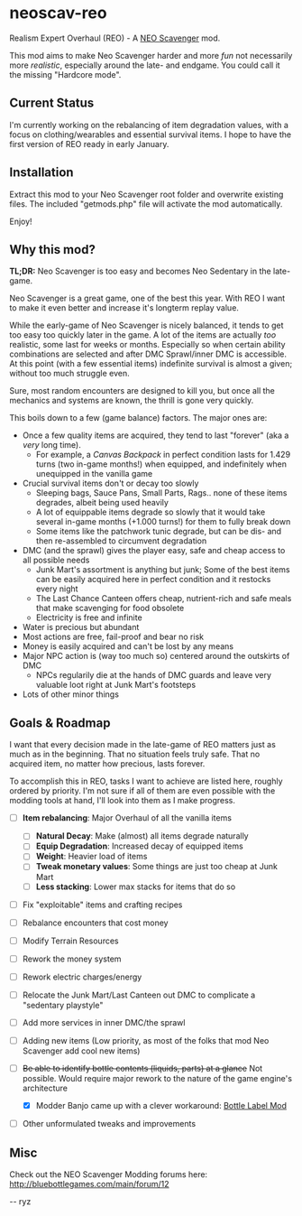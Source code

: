 # neoscav-reo #

Realism Expert Overhaul (REO) - A [NEO
Scavenger](http://bluebottlegames.com/main/node/2) mod.

This mod aims to make Neo Scavenger harder and more *fun* not necessarily more *realistic*, especially around the late- and endgame.
You could call it the missing "Hardcore mode".

## Current Status ##

I'm currently working on the rebalancing of item degradation values, with a focus on clothing/wearables and essential survival items.
I hope to have the first version of REO ready in early January.

## Installation ##

Extract this mod to your Neo Scavenger root folder and overwrite existing files.
The included "getmods.php" file will activate the mod automatically.

Enjoy!

## Why this mod? ##

**TL;DR:** Neo Scavenger is too easy and becomes Neo Sedentary in the late-game.

Neo Scavenger is a great game, one of the best this year. With REO I want to make it even better and increase it's longterm replay value.

While the early-game of Neo Scavenger is nicely balanced, it tends to get too easy too quickly later in the game.
A lot of the items are actually *too* realistic, some last for weeks or months.
Especially so when certain ability combinations are selected and after DMC Sprawl/inner DMC is accessible.
At this point (with a few essential items) indefinite survival is almost a given; without too much struggle even.

Sure, most random encounters are designed to kill you, but once all the mechanics and systems are known, the thrill is gone very quickly.

This boils down to a few (game balance) factors. The major ones are:
* Once a few quality items are acquired, they tend to last "forever" (aka a *very* long time).
  * For example, a *Canvas Backpack* in perfect condition lasts for 1.429 turns (two in-game months!) when equipped, and indefinitely when unequipped in the vanilla game
* Crucial survival items don't or decay too slowly
  * Sleeping bags, Sauce Pans, Small Parts, Rags.. none of these items degrades, albeit being used heavily
  * A lot of equippable items degrade so slowly that it would take several in-game months (+1.000 turns!) for them to fully break down
  * Some items like the patchwork tunic degrade, but can be dis- and then re-assembled to circumvent degradation
* DMC (and the sprawl) gives the player easy, safe and cheap access to all possible needs
  * Junk Mart's assortment is anything but junk; Some of the best items can be easily acquired here in perfect condition and it restocks every night
  * The Last Chance Canteen offers cheap, nutrient-rich and safe meals that make scavenging for food obsolete
  * Electricity is free and infinite
* Water is precious but abundant
* Most actions are free, fail-proof and bear no risk
* Money is easily acquired and can't be lost by any means
* Major NPC action is (way too much so) centered around the outskirts of DMC
  * NPCs regularily die at the hands of DMC guards and leave very valuable loot right at Junk Mart's footsteps
* Lots of other minor things

## Goals & Roadmap ##

I want that every decision made in the late-game of REO matters just as much as in the beginning. That no situation feels truly safe. That no acquired item, no matter how precious, lasts forever.

To accomplish this in REO, tasks I want to achieve are listed here, roughly ordered by priority. I'm not sure if all of them are even possible with the modding tools at hand, I'll look into them as I make progress.

- [ ] **Item rebalancing**: Major Overhaul of all the vanilla items
  - [ ] **Natural Decay**: Make (almost) all items degrade naturally
  - [ ] **Equip Degradation**: Increased decay of equipped items
  - [ ] **Weight**: Heavier load of items
  - [ ] **Tweak monetary values**: Some things are just too cheap at Junk Mart
  - [ ] **Less stacking**: Lower max stacks for items that do so
- [ ] Fix "exploitable" items and crafting recipes
- [ ] Rebalance encounters that cost money
- [ ] Modify Terrain Resources
- [ ] Rework the money system
- [ ] Rework electric charges/energy
- [ ] Relocate the Junk Mart/Last Canteen out DMC to complicate a "sedentary playstyle"
- [ ] Add more services in inner DMC/the sprawl
- [ ] Adding new items (Low priority, as most of the folks that mod Neo Scavenger add cool new items)
- [ ] ~~Be able to identify bottle contents (liquids, parts) at a glance~~ Not possible. Would require major rework to the nature of the game engine's architecture
  - [x] Modder Banjo came up with a clever workaround: [Bottle Label Mod](http://bluebottlegames.com/main/node/4038)
- [ ] Other unformulated tweaks and improvements


## Misc ##

Check out the NEO Scavenger Modding forums here: http://bluebottlegames.com/main/forum/12

-- ryz
